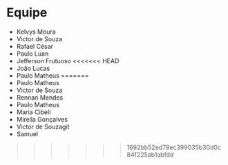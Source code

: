 # Equipe

- Kelvys Moura
- Victor de Souza
- Rafael César
- Paulo Luan
- Jefferson Frutuoso
<<<<<<< HEAD
- João Lucas
- Paulo Matheus 
=======
- Paulo Matheus 
- Victor de Souza
- Rennan Mendes
- Paulo Matheus
- Maria Cibeli
- Mirella Gonçalves
- Victor de Souzagit 
- Samuel
>>>>>>> 1692bb52ed78ec399035b30d0c84f225ab1abfdd
